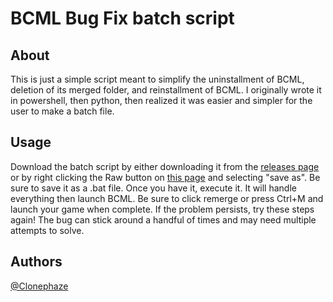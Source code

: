 # BCML Bug Fix batch script


## About <a name = "about"></a>
This is just a simple script meant to simplify the uninstallment of BCML, deletion of its merged folder, and reinstallment of BCML. I originally wrote it in powershell, then python, then realized it was easier and simpler for the user to make a batch file.

## Usage <a name = "usage"></a>

Download the batch script by either downloading it from the [releases page](https://github.com/Clonephaze/BCML-Bug-Fix/releases/latest) or by right clicking the Raw button on [this page](https://github.com/Clonephaze/BCML-Bug-Fix-Script/blob/main/BCML%20Bug%20Fix.bat) and selecting "save as". Be sure to save it as a .bat file. Once you have it, execute it. It will handle everything then launch BCML. Be sure to click remerge or press Ctrl+M and launch your game when complete.
If the problem persists, try these steps again! The bug can stick around a handful of times and may need multiple attempts to solve.

## Authors <a name = "Authors"></a>
[@Clonephaze](https://github.com/Clonephaze)
